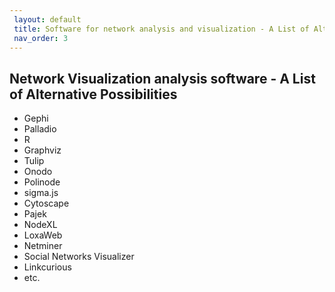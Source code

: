 ```yaml
---
 layout: default
 title: Software for network analysis and visualization - A List of Alternative Possibilities
 nav_order: 3
---
```


## Network Visualization analysis software - A List of Alternative Possibilities

- Gephi
- Palladio
- R
- Graphviz
- Tulip
- Onodo
- Polinode
- sigma.js
- Cytoscape
- Pajek
- NodeXL
- LoxaWeb
- Netminer
- Social Networks Visualizer
- Linkcurious
- etc.
